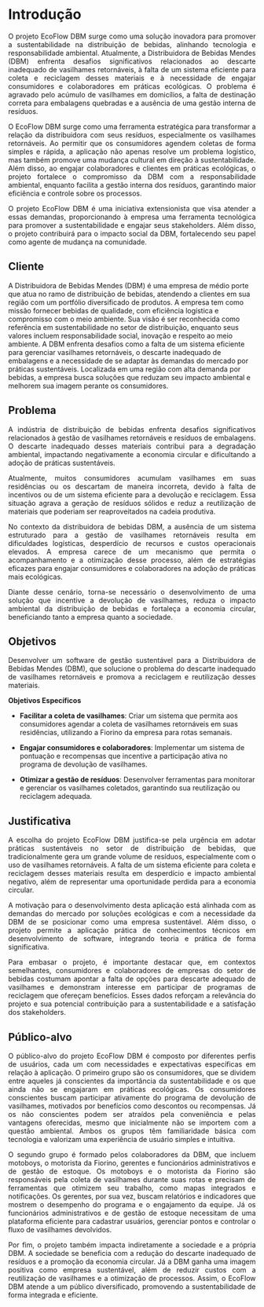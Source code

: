 # Introdução
<p align="justify">
O projeto EcoFlow DBM surge como uma solução inovadora para promover a sustentabilidade na distribuição de bebidas, alinhando tecnologia e responsabilidade ambiental. Atualmente, a Distribuidora de Bebidas Mendes (DBM) enfrenta desafios significativos relacionados ao descarte inadequado de vasilhames retornáveis, à falta de um sistema eficiente para coleta e reciclagem desses materiais e à necessidade de engajar consumidores e colaboradores em práticas ecológicas. O problema é agravado pelo acúmulo de vasilhames em domicílios, a falta de destinação correta para embalagens quebradas e a ausência de uma gestão interna de resíduos.</p>

<p align="justify">
O EcoFlow DBM surge como uma ferramenta estratégica para transformar a relação da distribuidora com seus resíduos, especialmente os vasilhames retornáveis. Ao permitir que os consumidores agendem coletas de forma simples e rápida, a aplicação não apenas resolve um problema logístico, mas também promove uma mudança cultural em direção à sustentabilidade. Além disso, ao engajar colaboradores e clientes em práticas ecológicas, o projeto fortalece o compromisso da DBM com a responsabilidade ambiental, enquanto facilita a gestão interna dos resíduos, garantindo maior eficiência e controle sobre os processos.</p>

<p align="justify">
O projeto EcoFlow DBM é uma iniciativa extensionista que visa atender a essas demandas, proporcionando à empresa uma ferramenta tecnológica para promover a sustentabilidade e engajar seus stakeholders. Além disso, o projeto contribuirá para o impacto social da DBM, fortalecendo seu papel como agente de mudança na comunidade.</p>

## Cliente 
A Distribuidora de Bebidas Mendes (DBM) é uma empresa de médio porte que atua no ramo de distribuição de bebidas, atendendo a clientes em sua região com um portfólio diversificado de produtos. A empresa tem como missão fornecer bebidas de qualidade, com eficiência logística e compromisso com o meio ambiente. Sua visão é ser reconhecida como referência em sustentabilidade no setor de distribuição, enquanto seus valores incluem responsabilidade social, inovação e respeito ao meio ambiente.
 A DBM enfrenta desafios como a falta de um sistema eficiente para gerenciar vasilhames retornáveis, o descarte inadequado de embalagens e a necessidade de se adaptar às demandas do mercado por práticas sustentáveis. Localizada em uma região com alta demanda por bebidas, a empresa busca soluções que reduzam seu impacto ambiental e melhorem sua imagem perante os consumidores.


## Problema
<p align="justify">
A indústria de distribuição de bebidas enfrenta desafios significativos relacionados à gestão de vasilhames retornáveis e resíduos de embalagens. O descarte inadequado desses materiais contribui para a degradação ambiental, impactando negativamente a economia circular e dificultando a adoção de práticas sustentáveis.</p>
<p align="justify">
Atualmente, muitos consumidores acumulam vasilhames em suas residências ou os descartam de maneira incorreta, devido à falta de incentivos ou de um sistema eficiente para a devolução e reciclagem. Essa situação agrava a geração de resíduos sólidos e reduz a reutilização de materiais que poderiam ser reaproveitados na cadeia produtiva.</p>
<p align="justify">
No contexto da distribuidora de bebidas DBM, a ausência de um sistema estruturado para a gestão de vasilhames retornáveis resulta em dificuldades logísticas, desperdício de recursos e custos operacionais elevados. A empresa carece de um mecanismo que permita o acompanhamento e a otimização desse processo, além de estratégias eficazes para engajar consumidores e colaboradores na adoção de práticas mais ecológicas.</p>
<p align="justify">
Diante desse cenário, torna-se necessário o desenvolvimento de uma solução que incentive a devolução de vasilhames, reduza o impacto ambiental da distribuição de bebidas e fortaleça a economia circular, beneficiando tanto a empresa quanto a sociedade.</p>

## Objetivos
<p align="justify">
Desenvolver um software de gestão sustentável para a Distribuidora de Bebidas Mendes (DBM), que solucione o problema do descarte inadequado de vasilhames retornáveis e promova a reciclagem e reutilização desses materiais.</p>

**Objetivos Específicos**

* **Facilitar a coleta de vasilhames**: Criar um sistema que permita aos consumidores agendar a coleta de vasilhames retornáveis em suas residências, utilizando a Fiorino da empresa para rotas semanais.

* **Engajar consumidores e colaboradores**: Implementar um sistema de pontuação e recompensas que incentive a participação ativa no programa de devolução de vasilhames.

* **Otimizar a gestão de resíduos**: Desenvolver ferramentas para monitorar e gerenciar os vasilhames coletados, garantindo sua reutilização ou reciclagem adequada.
 
## Justificativa
<p align="justify">
A escolha do projeto EcoFlow DBM justifica-se pela urgência em adotar práticas sustentáveis no setor de distribuição de bebidas, que tradicionalmente gera um grande volume de resíduos, especialmente com o uso de vasilhames retornáveis. A falta de um sistema eficiente para coleta e reciclagem desses materiais resulta em desperdício e impacto ambiental negativo, além de representar uma oportunidade perdida para a economia circular.</p>
<p align="justify">
A motivação para o desenvolvimento desta aplicação está alinhada com as demandas do mercado por soluções ecológicas e com a necessidade da DBM de se posicionar como uma empresa sustentável. Além disso, o projeto permite a aplicação prática de conhecimentos técnicos em desenvolvimento de software, integrando teoria e prática de forma significativa.</p>
<p align="justify">
Para embasar o projeto, é importante destacar que, em contextos semelhantes, consumidores e colaboradores de empresas do setor de bebidas costumam apontar a falta de opções para descarte adequado de vasilhames e demonstram interesse em participar de programas de reciclagem que ofereçam benefícios. Esses dados reforçam a relevância do projeto e sua potencial contribuição para a sustentabilidade e a satisfação dos stakeholders.</p>

## Público-alvo
<p align="justify">
O público-alvo do projeto EcoFlow DBM é composto por diferentes perfis de usuários, cada um com necessidades e expectativas específicas em relação à aplicação. O primeiro grupo são os consumidores, que se dividem entre aqueles já conscientes da importância da sustentabilidade e os que ainda não se engajaram em práticas ecológicas. Os consumidores conscientes buscam participar ativamente do programa de devolução de vasilhames, motivados por benefícios como descontos ou recompensas. Já os não conscientes podem ser atraídos pela conveniência e pelas vantagens oferecidas, mesmo que inicialmente não se importem com a questão ambiental. Ambos os grupos têm familiaridade básica com tecnologia e valorizam uma experiência de usuário simples e intuitiva.</p>
<p align="justify">
O segundo grupo é formado pelos colaboradores da DBM, que incluem motoboys, o motorista da Fiorino, gerentes e funcionários administrativos e de gestão de estoque. Os motoboys e o motorista da Fiorino são responsáveis pela coleta de vasilhames durante suas rotas e precisam de ferramentas que otimizem seu trabalho, como mapas integrados e notificações. Os gerentes, por sua vez, buscam relatórios e indicadores que mostrem o desempenho do programa e o engajamento da equipe. Já os funcionários administrativos e de gestão de estoque necessitam de uma plataforma eficiente para cadastrar usuários, gerenciar pontos e controlar o fluxo de vasilhames devolvidos.</p>
<p align="justify">
Por fim, o projeto também impacta indiretamente a sociedade e a própria DBM. A sociedade se beneficia com a redução do descarte inadequado de resíduos e a promoção da economia circular. Já a DBM ganha uma imagem positiva como empresa sustentável, além de reduzir custos com a reutilização de vasilhames e a otimização de processos. Assim, o EcoFlow DBM atende a um público diversificado, promovendo a sustentabilidade de forma integrada e eficiente.</p>




